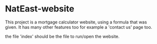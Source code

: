 # NatEast-website
This project is a mortgage calculator website, using a formula that was given. It has many other features too for example a 'contact us' page too.

the file 'index' should be the file to run/open the website.
